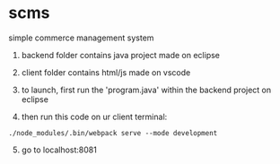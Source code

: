 # scms
simple commerce management system

1. backend folder contains java project made on eclipse

2. client folder contains html/js made on vscode

3. to launch, first run the 'program.java' within the backend project on eclipse

4. then run this code on ur client terminal:

```
./node_modules/.bin/webpack serve --mode development
```

5. go to localhost:8081